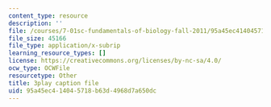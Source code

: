 ```yaml
---
content_type: resource
description: ''
file: /courses/7-01sc-fundamentals-of-biology-fall-2011/95a45ec414045718b63d4968d7a650dc_OBloWTHFPZc.vtt
file_size: 45166
file_type: application/x-subrip
learning_resource_types: []
license: https://creativecommons.org/licenses/by-nc-sa/4.0/
ocw_type: OCWFile
resourcetype: Other
title: 3play caption file
uid: 95a45ec4-1404-5718-b63d-4968d7a650dc
---
```

